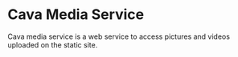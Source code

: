 # Cava Media Service

Cava media service is a web service to access pictures and videos uploaded on the static site.
